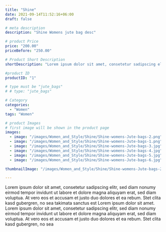 ```yaml
---
title: "Shine"
date: 2021-09-14T11:52:16+06:00
draft: false

# meta description
description: "Shine Womens jute bag desc"

# product Price
price: "200.00"
priceBefore: "250.00"

# Product Short Description
shortDescription: "Lorem ipsum dolor sit amet, consetetur sadipscing elitr, sed diam nonumy eirmod tempor invidunt ut"

#product ID
productID: "1"

# type must be "jute_bags"
# # type: "jute_bags"

# Category
categories:
  - "Women"
tags: "Women"

# product Images
# first image will be shown in the product page
images:
  - image: "/images/Women_and_Style/Shine/Shine-womens-Jute-bags-2.png"
  - image: "/images/Women_and_Style/Shine/Shine-womens-Jute-bags-1.png"
  - image: "/images/Women_and_Style/Shine/Shine-womens-Jute-bags-3.jpg"
  - image: "/images/Women_and_Style/Shine/Shine-womens-Jute-bags-4.jpg"
  - image: "/images/Women_and_Style/Shine/Shine-womens-Jute-bags-5.jpg"
  - image: "/images/Women_and_Style/Shine/Shine-womens-Jute-bags-6.jpg"

thumbnailImage: "/images/Women_and_Style/Shine/Shine-womens-Jute-bags-2.png"

---
```


Lorem ipsum dolor sit amet, consetetur sadipscing elitr, sed diam nonumy eirmod tempor invidunt ut labore et dolore magna aliquyam erat, sed diam voluptua. At vero eos et accusam et justo duo dolores et ea rebum. Stet clita kasd gubergren, no sea takimata sanctus est Lorem ipsum dolor sit amet. Lorem ipsum dolor sit amet, consetetur sadipscing elitr, sed diam nonumy eirmod tempor invidunt ut labore et dolore magna aliquyam erat, sed diam voluptua. At vero eos et accusam et justo duo dolores et ea rebum. Stet clita kasd gubergren, no sea
